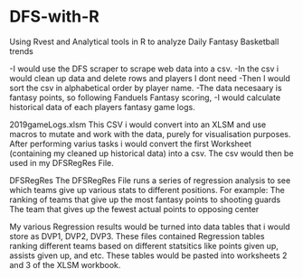 # DFS-with-R
Using Rvest and Analytical tools in R to analyze Daily Fantasy Basketball trends

-I would use the DFS scraper to scrape web data into a csv.
-In the csv i would clean up data and delete rows and players I dont need
-Then I would sort the csv in alphabetical order by player name.
-The data necesaary is fantasy points, so following Fanduels Fantasy scoring, 
-I would calculate historical data of each players fantasy game logs.

2019gameLogs.xlsm
This CSV i would convert into an XLSM and use macros to mutate and work with the data, purely for visualisation purposes.
After performing varius tasks i would convert the first Worksheet (containing my cleaned up historical data) into a csv.
The csv would then be used in my DFSRegRes File.

DFSRegRes
The DFSRegRes File runs a series of regression analysis to see which teams give up various stats to different positions.
For example: The ranking of teams that give up the most fantasy points to shooting guards
             The team that gives up the fewest actual points to opposing center
             
My various Regression results would be turned into data tables that i would store as DVP1, DVP2, DVP3. These files contained Regression tables ranking different teams based on different statsitics like points given up, assists given up, and etc. These tables would be pasted into worksheets 2 and 3 of the XLSM workbook.


          
